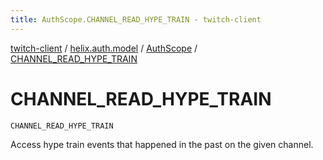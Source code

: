 ```yaml
---
title: AuthScope.CHANNEL_READ_HYPE_TRAIN - twitch-client
---
```


[twitch-client](../../index.html) / [helix.auth.model](../index.html) / [AuthScope](index.html) / [CHANNEL_READ_HYPE_TRAIN](./-c-h-a-n-n-e-l_-r-e-a-d_-h-y-p-e_-t-r-a-i-n.html)

# CHANNEL_READ_HYPE_TRAIN

`CHANNEL_READ_HYPE_TRAIN`

Access hype train events that happened in the past on the given channel.

